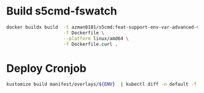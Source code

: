 # Build s5cmd-fswatch

```bash
docker buildx build  -t azman0101/s5cmd:feat-support-env-var-advanced-v2 \
                     -f Dockerfile \
                     --platform linux/amd64 \
                     -f Dockerfile.curl .
```

# Deploy Cronjob

```bash
kustomize build manifest/overlays/${ENV}  | kubectl diff -n default -f -
```
